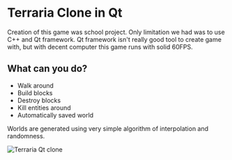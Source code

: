 # Terraria Clone in Qt #

Creation of this game was school project. Only limitation we had was to use C++ and Qt framework. Qt framework isn't really good tool to create game with, but with decent computer this game runs with solid 60FPS.

## What can you do? ##

* Walk around
* Build blocks
* Destroy blocks
* Kill entities around
* Automatically saved world

Worlds are generated using very simple algorithm of interpolation and randomness.

![Terraria Qt clone](https://github.com/bratrio/terraria/blob/master/res/preview.png)
